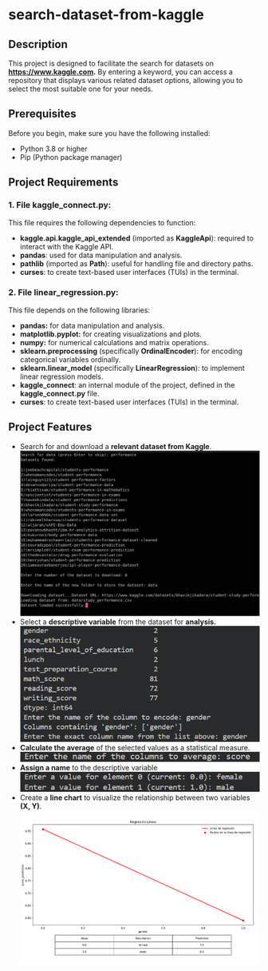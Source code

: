 # search-dataset-from-kaggle

## Description
This project is designed to facilitate the search for datasets on **https://www.kaggle.com.** By entering a keyword, you can access a repository that displays various related dataset options, allowing you to select the most suitable one for your needs.<br>

## Prerequisites

Before you begin, make sure you have the following installed:<br>

- Python 3.8 or higher<br>
- Pip (Python package manager)<br>

## Project Requirements

### 1. File kaggle_connect.py:
This file requires the following dependencies to function:<br>

- **kaggle.api.kaggle_api_extended** (imported as **KaggleApi**): required to interact with the Kaggle API.<br>
- **pandas**: used for data manipulation and analysis.<br>
- **pathlib** (imported as **Path**): useful for handling file and directory paths.<br>
- **curses**: to create text-based user interfaces (TUIs) in the terminal. 

### 2. File linear_regression.py:
This file depends on the following libraries:<br>

- **pandas:** for data manipulation and analysis.<br>
- **matplotlib.pyplot:** for creating visualizations and plots.<br>
- **numpy:** for numerical calculations and matrix operations.<br>
- **sklearn.preprocessing** (specifically **OrdinalEncoder**): for encoding categorical variables ordinally.<br>
- **sklearn.linear_model** (specifically **LinearRegression**): to implement linear regression models.<br>
- **kaggle_connect**: an internal module of the project, defined in the **kaggle_connect.py** file.<br>
- **curses**: to create text-based user interfaces (TUIs) in the terminal. 

## Project Features

- Search for and download a **relevant dataset from Kaggle**.<br>
![Capture](./images/search2.png)<br>
- Select a **descriptive variable** from the dataset for **analysis.**<br>
![Capture](./images/X.png)<br>
- **Calculate the average** of the selected values as a statistical measure.<br>
![Capture](./images/Y.png)<br>
- **Assign a name** to the descriptive variable<br>
![Capture](./images/assign.png)<br>
- Create a **line chart** to visualize the relationship between two variables **(X, Y)**.<br>
![Capture](./images/linear_regression.png)<br>